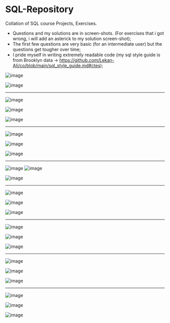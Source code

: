 # SQL-Repository
Collation of SQL course Projects, Exercises.

- Questions and my solutions are in screen-shots. (For exercises that i got wrong, i will add an asterick to my solution screen-shot);
- The first few questions are very basic (for an intermediate user) but the questions get tougher over time;
- I pride myself in writing extremely readable code (my sql style guide is from Brooklyn data -> https://github.com/Lekan-Ali/co/blob/main/sql_style_guide.md#ctes);



![image](https://user-images.githubusercontent.com/77731827/112274330-a6f87200-8c7e-11eb-9a55-454893217df6.png)

![image](https://user-images.githubusercontent.com/77731827/112296125-e467fa00-8c94-11eb-99a1-503c89c2d470.png)


----------------------------------------------------------------------------------------------------------------


![image](https://user-images.githubusercontent.com/77731827/112276204-c5f80380-8c80-11eb-9ebd-9abdabe7e494.png)

![image](https://user-images.githubusercontent.com/77731827/112276471-12dbda00-8c81-11eb-9718-e59b46b0dd6e.png)

![image](https://user-images.githubusercontent.com/77731827/112276596-3737b680-8c81-11eb-8ccb-b166f4b57c83.png)


----------------------------------------------------------------------------------------------------------------

![image](https://user-images.githubusercontent.com/77731827/112278499-3011a800-8c83-11eb-9d3b-699499c86a20.png)

![image](https://user-images.githubusercontent.com/77731827/112278941-a3b3b500-8c83-11eb-8f1d-701112ef8b6a.png)

![image](https://user-images.githubusercontent.com/77731827/112278982-b0380d80-8c83-11eb-9fcc-a839aded7d69.png)

---------------------------------------------------------------------------------------------------------------

![image](https://user-images.githubusercontent.com/77731827/112280356-3a34a600-8c85-11eb-8530-0612b53fe630.png)
![image](https://user-images.githubusercontent.com/77731827/112280953-d3fc5300-8c85-11eb-95f9-c9177cb93fb1.png)

![image](https://user-images.githubusercontent.com/77731827/112281070-f1c9b800-8c85-11eb-8e99-7c291a73c9b2.png)

---------------------------------------------------------------------------------------------------------------

![image](https://user-images.githubusercontent.com/77731827/112282967-eaa3a980-8c87-11eb-9f36-61a9e78c596d.png)

![image](https://user-images.githubusercontent.com/77731827/112283028-fd1de300-8c87-11eb-8cc1-be6048f1afdd.png)

![image](https://user-images.githubusercontent.com/77731827/112283093-0f981c80-8c88-11eb-8db6-d545d7479050.png)

---------------------------------------------------------------------------------------------------------------

![image](https://user-images.githubusercontent.com/77731827/112288674-dfec1300-8c8d-11eb-90ab-4841b21373c8.png)

![image](https://user-images.githubusercontent.com/77731827/112288736-ef6b5c00-8c8d-11eb-8a50-e1595bd2574c.png)

![image](https://user-images.githubusercontent.com/77731827/112288791-fc884b00-8c8d-11eb-9a4c-60aa33582ed1.png)



---------------------------------------------------------------------------------------------------------------

![image](https://user-images.githubusercontent.com/77731827/112289603-bd0e2e80-8c8e-11eb-93b5-fdf46cc7f03d.png)

![image](https://user-images.githubusercontent.com/77731827/112289716-d4e5b280-8c8e-11eb-9be3-b705fa459cd7.png)

![image](https://user-images.githubusercontent.com/77731827/112289785-e5962880-8c8e-11eb-9bf6-4dacece83676.png)


---------------------------------------------------------------------------------------------------------------

![image](https://user-images.githubusercontent.com/77731827/112293471-791d2880-8c92-11eb-950e-688e5ec6ccba.png)

![image](https://user-images.githubusercontent.com/77731827/112293543-8c2ff880-8c92-11eb-899e-4d4897b7e7a7.png)

![image](https://user-images.githubusercontent.com/77731827/112293609-9c47d800-8c92-11eb-8855-6aa7dda660d7.png)



